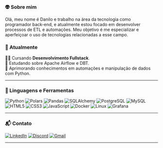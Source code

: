 <h3>👽 Sobre mim</h3>

Olá, meu nome é Danilo e trabalho na área da tecnologia como programador back-end, e atualmente estou focado em desenvolver processos de ETL e automações. Meu objetivo é me especializar e aperfeiçoar o uso de tecnologias relacionadas a esse campo.


### 💼 Atualmente

🧑‍🎓 Cursando **Desenvolvimento Fullstack**. </br>
📖 Estudando sobre Apache Airflow e DBT. </br>
🎯 Aprimorando conhecimentos em automações e manipulação de dados com Python.

---

### 🧠 Linguagens e Ferramentas

<div align="left">
  
![Python](https://img.shields.io/badge/Python-3776AB?style=for-the-badge&logo=python&logoColor=white)
![Polars](https://img.shields.io/badge/Polars-00599C?style=for-the-badge&logo=python&logoColor=white)
![Pandas](https://img.shields.io/badge/Pandas-150458?style=for-the-badge&logo=pandas&logoColor=white)
![SQLAlchemy](https://img.shields.io/badge/SQLAlchemy-FF0000?style=for-the-badge)
![PostgreSQL](https://img.shields.io/badge/PostgreSQL-4169E1?style=for-the-badge&logo=postgresql&logoColor=white)
![MySQL](https://img.shields.io/badge/MySQL-00758F?style=for-the-badge&logo=mysql&logoColor=white)
![HTML5](https://img.shields.io/badge/HTML5-E34F26?style=for-the-badge&logo=html5&logoColor=white)
![CSS3](https://img.shields.io/badge/CSS3-1572B6?style=for-the-badge&logo=css3&logoColor=white)
![JavaScript](https://img.shields.io/badge/JavaScript-F7DF1E?style=for-the-badge&logo=javascript&logoColor=black)
![Docker](https://img.shields.io/badge/Docker-2496ED?style=for-the-badge&logo=docker&logoColor=white)
![Linux](https://img.shields.io/badge/Linux-FCC624?style=for-the-badge&logo=linux&logoColor=black)
![Grafana](https://img.shields.io/badge/Grafana-F46800?style=for-the-badge&logo=grafana&logoColor=white)

</div>

---

### 📬 Contato
<div align="left">
  
[![LinkedIn](https://img.shields.io/badge/LinkedIn-0077B5?style=for-the-badge&logo=linkedin&logoColor=white)](https://www.linkedin.com/in/danilo-oliveira-717246329)
[![Discord](https://img.shields.io/badge/Discord-5865F2?style=for-the-badge&logo=discord&logoColor=white)](https://discord.com/users/dann.oliv)
[![Gmail](https://img.shields.io/badge/Gmail-D14836?style=for-the-badge&logo=gmail&logoColor=white)](mailto:dnn.oliv@gmail.com)

</div>

---
